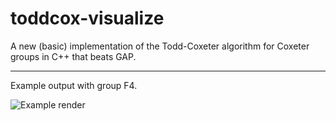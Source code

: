 # toddcox-visualize
A new (basic) implementation of the Todd-Coxeter algorithm for Coxeter groups in C++ that beats GAP.

---

Example output with group F4.

![Example render](https://i.imgur.com/iqsxb0l.png)
 
